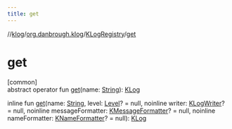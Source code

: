 ```yaml
---
title: get
---
```

//[klog](../../../index.html)/[org.danbrough.klog](../index.html)/[KLogRegistry](index.html)/[get](get.html)



# get



[common]\
abstract operator fun [get](get.html)(name: [String](https://kotlinlang.org/api/latest/jvm/stdlib/kotlin/-string/index.html)): [KLog](../-k-log/index.html)

inline fun [get](get.html)(name: [String](https://kotlinlang.org/api/latest/jvm/stdlib/kotlin/-string/index.html), level: [Level](../-level/index.html)? = null, noinline writer: [KLogWriter](../index.html#1955773663%2FClasslikes%2F1242518872)? = null, noinline messageFormatter: [KMessageFormatter](../index.html#-1565082679%2FClasslikes%2F1242518872)? = null, noinline nameFormatter: [KNameFormatter](../index.html#-737821257%2FClasslikes%2F1242518872)? = null): [KLog](../-k-log/index.html)





